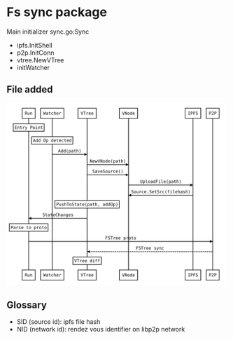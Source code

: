 # Fs sync package

Main initializer sync.go:Sync

- ipfs.InitShell
- p2p.InitConn
- vtree.NewVTree
- initWatcher

## File added

![Alt text](https://raw.githubusercontent.com/orbit-drive/orbit-drive/master/fs/assets/add_op.svg?sanitize=true)

## Glossary

- SID (source id): ipfs file hash
- NID (network id): rendez vous identifier on libp2p network
